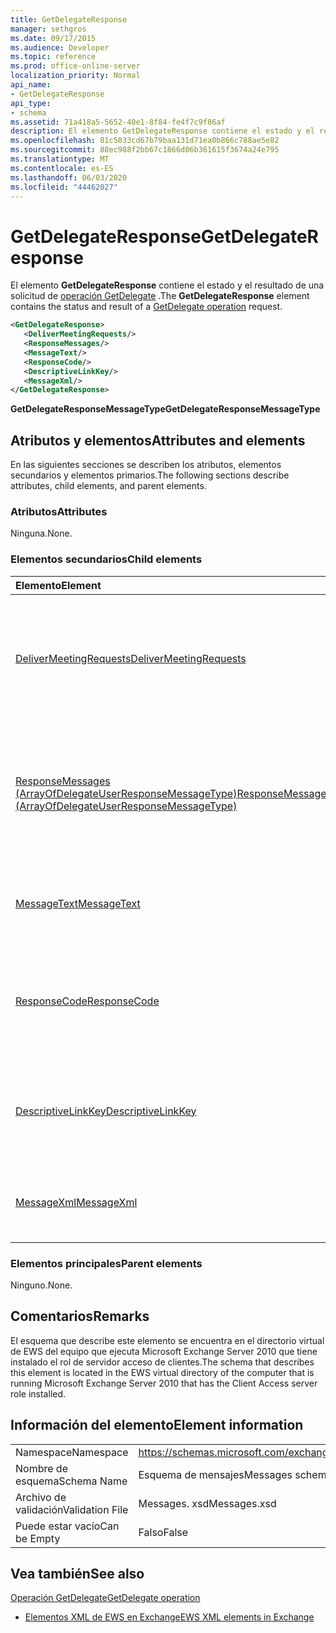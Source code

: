 ```yaml
---
title: GetDelegateResponse
manager: sethgros
ms.date: 09/17/2015
ms.audience: Developer
ms.topic: reference
ms.prod: office-online-server
localization_priority: Normal
api_name:
- GetDelegateResponse
api_type:
- schema
ms.assetid: 71a418a5-5652-40e1-8f84-fe4f7c9f86af
description: El elemento GetDelegateResponse contiene el estado y el resultado de una solicitud de operación GetDelegate.
ms.openlocfilehash: 81c5033cd67b79baa131d71ea0b866c788ae5e82
ms.sourcegitcommit: 88ec988f2bb67c1866d06b361615f3674a24e795
ms.translationtype: MT
ms.contentlocale: es-ES
ms.lasthandoff: 06/03/2020
ms.locfileid: "44462027"
---
```

# <a name="getdelegateresponse"></a><span data-ttu-id="09008-103">GetDelegateResponse</span><span class="sxs-lookup"><span data-stu-id="09008-103">GetDelegateResponse</span></span>

<span data-ttu-id="09008-104">El elemento **GetDelegateResponse** contiene el estado y el resultado de una solicitud de [operación GetDelegate](getdelegate-operation.md) .</span><span class="sxs-lookup"><span data-stu-id="09008-104">The **GetDelegateResponse** element contains the status and result of a [GetDelegate operation](getdelegate-operation.md) request.</span></span> 
  
```xml
<GetDelegateResponse>
   <DeliverMeetingRequests/>
   <ResponseMessages/>
   <MessageText/>
   <ResponseCode/>
   <DescriptiveLinkKey/>
   <MessageXml/>
</GetDelegateResponse>
```

 <span data-ttu-id="09008-105">**GetDelegateResponseMessageType**</span><span class="sxs-lookup"><span data-stu-id="09008-105">**GetDelegateResponseMessageType**</span></span>
## <a name="attributes-and-elements"></a><span data-ttu-id="09008-106">Atributos y elementos</span><span class="sxs-lookup"><span data-stu-id="09008-106">Attributes and elements</span></span>

<span data-ttu-id="09008-107">En las siguientes secciones se describen los atributos, elementos secundarios y elementos primarios.</span><span class="sxs-lookup"><span data-stu-id="09008-107">The following sections describe attributes, child elements, and parent elements.</span></span>
  
### <a name="attributes"></a><span data-ttu-id="09008-108">Atributos</span><span class="sxs-lookup"><span data-stu-id="09008-108">Attributes</span></span>

<span data-ttu-id="09008-109">Ninguna.</span><span class="sxs-lookup"><span data-stu-id="09008-109">None.</span></span>
  
### <a name="child-elements"></a><span data-ttu-id="09008-110">Elementos secundarios</span><span class="sxs-lookup"><span data-stu-id="09008-110">Child elements</span></span>

|<span data-ttu-id="09008-111">**Elemento**</span><span class="sxs-lookup"><span data-stu-id="09008-111">**Element**</span></span>|<span data-ttu-id="09008-112">**Descripción**</span><span class="sxs-lookup"><span data-stu-id="09008-112">**Description**</span></span>|
|:-----|:-----|
|[<span data-ttu-id="09008-113">DeliverMeetingRequests</span><span class="sxs-lookup"><span data-stu-id="09008-113">DeliverMeetingRequests</span></span>](delivermeetingrequests.md) <br/> |<span data-ttu-id="09008-114">Define cómo se administran las convocatorias de reunión entre el delegado y la entidad de la identidad.</span><span class="sxs-lookup"><span data-stu-id="09008-114">Defines how meeting requests are handled between the delegate and the principal.</span></span>  <br/> |
|[<span data-ttu-id="09008-115">ResponseMessages (ArrayOfDelegateUserResponseMessageType)</span><span class="sxs-lookup"><span data-stu-id="09008-115">ResponseMessages (ArrayOfDelegateUserResponseMessageType)</span></span>](responsemessages-arrayofdelegateuserresponsemessagetype.md) <br/> |<span data-ttu-id="09008-116">Contiene los mensajes de respuesta para una solicitud de administración de un delegado de servicios Web de Exchange.</span><span class="sxs-lookup"><span data-stu-id="09008-116">Contains the response messages for an Exchange Web Services delegate management request.</span></span>  <br/> |
|[<span data-ttu-id="09008-117">MessageText</span><span class="sxs-lookup"><span data-stu-id="09008-117">MessageText</span></span>](messagetext.md) <br/> |<span data-ttu-id="09008-118">Proporciona una descripción de texto del estado de la respuesta.</span><span class="sxs-lookup"><span data-stu-id="09008-118">Provides a text description of the status of the response.</span></span>  <br/> |
|[<span data-ttu-id="09008-119">ResponseCode</span><span class="sxs-lookup"><span data-stu-id="09008-119">ResponseCode</span></span>](responsecode.md) <br/> |<span data-ttu-id="09008-120">Proporciona un código de error que identifica el error específico que ha encontrado la solicitud.</span><span class="sxs-lookup"><span data-stu-id="09008-120">Provides an error code that identifies the specific error that the request encountered.</span></span>  <br/> |
|[<span data-ttu-id="09008-121">DescriptiveLinkKey</span><span class="sxs-lookup"><span data-stu-id="09008-121">DescriptiveLinkKey</span></span>](descriptivelinkkey.md) <br/> |<span data-ttu-id="09008-122">Actualmente no se usa y está reservado para su uso en el futuro.</span><span class="sxs-lookup"><span data-stu-id="09008-122">Currently unused and is reserved for future use.</span></span> <span data-ttu-id="09008-123">Contiene un valor de 0.</span><span class="sxs-lookup"><span data-stu-id="09008-123">It contains a value of 0.</span></span>  <br/> |
|[<span data-ttu-id="09008-124">MessageXml</span><span class="sxs-lookup"><span data-stu-id="09008-124">MessageXml</span></span>](messagexml.md) <br/> |<span data-ttu-id="09008-125">Proporciona información de respuesta de error adicional.</span><span class="sxs-lookup"><span data-stu-id="09008-125">Provides additional error response information.</span></span>  <br/> |
   
### <a name="parent-elements"></a><span data-ttu-id="09008-126">Elementos principales</span><span class="sxs-lookup"><span data-stu-id="09008-126">Parent elements</span></span>

<span data-ttu-id="09008-127">Ninguno.</span><span class="sxs-lookup"><span data-stu-id="09008-127">None.</span></span>
  
## <a name="remarks"></a><span data-ttu-id="09008-128">Comentarios</span><span class="sxs-lookup"><span data-stu-id="09008-128">Remarks</span></span>

<span data-ttu-id="09008-129">El esquema que describe este elemento se encuentra en el directorio virtual de EWS del equipo que ejecuta Microsoft Exchange Server 2010 que tiene instalado el rol de servidor acceso de clientes.</span><span class="sxs-lookup"><span data-stu-id="09008-129">The schema that describes this element is located in the EWS virtual directory of the computer that is running Microsoft Exchange Server 2010 that has the Client Access server role installed.</span></span>
  
## <a name="element-information"></a><span data-ttu-id="09008-130">Información del elemento</span><span class="sxs-lookup"><span data-stu-id="09008-130">Element information</span></span>

|||
|:-----|:-----|
|<span data-ttu-id="09008-131">Namespace</span><span class="sxs-lookup"><span data-stu-id="09008-131">Namespace</span></span>  <br/> |https://schemas.microsoft.com/exchange/services/2006/messages  <br/> |
|<span data-ttu-id="09008-132">Nombre de esquema</span><span class="sxs-lookup"><span data-stu-id="09008-132">Schema Name</span></span>  <br/> |<span data-ttu-id="09008-133">Esquema de mensajes</span><span class="sxs-lookup"><span data-stu-id="09008-133">Messages schema</span></span>  <br/> |
|<span data-ttu-id="09008-134">Archivo de validación</span><span class="sxs-lookup"><span data-stu-id="09008-134">Validation File</span></span>  <br/> |<span data-ttu-id="09008-135">Messages. xsd</span><span class="sxs-lookup"><span data-stu-id="09008-135">Messages.xsd</span></span>  <br/> |
|<span data-ttu-id="09008-136">Puede estar vacío</span><span class="sxs-lookup"><span data-stu-id="09008-136">Can be Empty</span></span>  <br/> |<span data-ttu-id="09008-137">Falso</span><span class="sxs-lookup"><span data-stu-id="09008-137">False</span></span>  <br/> |
   
## <a name="see-also"></a><span data-ttu-id="09008-138">Vea también</span><span class="sxs-lookup"><span data-stu-id="09008-138">See also</span></span>



[<span data-ttu-id="09008-139">Operación GetDelegate</span><span class="sxs-lookup"><span data-stu-id="09008-139">GetDelegate operation</span></span>](getdelegate-operation.md)


- [<span data-ttu-id="09008-140">Elementos XML de EWS en Exchange</span><span class="sxs-lookup"><span data-stu-id="09008-140">EWS XML elements in Exchange</span></span>](ews-xml-elements-in-exchange.md)

